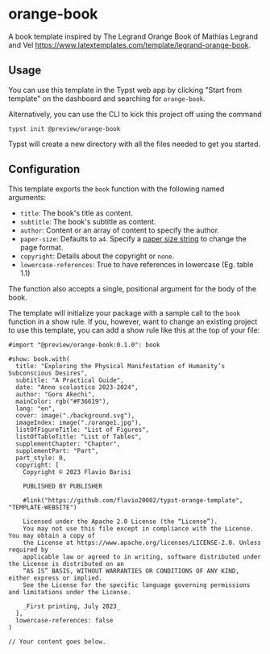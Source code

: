 # orange-book
A book template inspired by The Legrand Orange Book of Mathias Legrand and Vel https://www.latextemplates.com/template/legrand-orange-book.

## Usage
You can use this template in the Typst web app by clicking "Start from template"
on the dashboard and searching for `orange-book`.

Alternatively, you can use the CLI to kick this project off using the command
```
typst init @preview/orange-book
```

Typst will create a new directory with all the files needed to get you started.

## Configuration
This template exports the `book` function with the following named arguments:

- `title`: The book's title as content.
- `subtitle`: The book's subtitle as content.
- `author`: Content or an array of content to specify the author.
- `paper-size`: Defaults to `a4`. Specify a [paper size
  string](https://typst.app/docs/reference/layout/page/#parameters-paper) to
  change the page format.
- `copyright`: Details about the copyright or
  `none`.
- `lowercase-references`: True to have references in lowercase (Eg. table 1.1)

The function also accepts a single, positional argument for the body of the
book.

The template will initialize your package with a sample call to the `book`
function in a show rule. If you, however, want to change an existing project to
use this template, you can add a show rule like this at the top of your file:

```typ
#import "@preview/orange-book:0.1.0": book

#show: book.with(
  title: "Exploring the Physical Manifestation of Humanity’s Subconscious Desires",
  subtitle: "A Practical Guide",
  date: "Anno scolastico 2023-2024",
  author: "Goro Akechi",
  mainColor: rgb("#F36619"),
  lang: "en",
  cover: image("./background.svg"),
  imageIndex: image("./orange1.jpg"),
  listOfFigureTitle: "List of Figures",
  listOfTableTitle: "List of Tables",
  supplementChapter: "Chapter",
  supplementPart: "Part",
  part_style: 0,
  copyright: [
    Copyright © 2023 Flavio Barisi

    PUBLISHED BY PUBLISHER

    #link("https://github.com/flavio20002/typst-orange-template", "TEMPLATE-WEBSITE")

    Licensed under the Apache 2.0 License (the “License”).
    You may not use this file except in compliance with the License. You may obtain a copy of
    the License at https://www.apache.org/licenses/LICENSE-2.0. Unless required by
    applicable law or agreed to in writing, software distributed under the License is distributed on an
    “AS IS” BASIS, WITHOUT WARRANTIES OR CONDITIONS OF ANY KIND, either express or implied.
    See the License for the specific language governing permissions and limitations under the License.

    _First printing, July 2023_
  ],
  lowercase-references: false
)

// Your content goes below.
```
